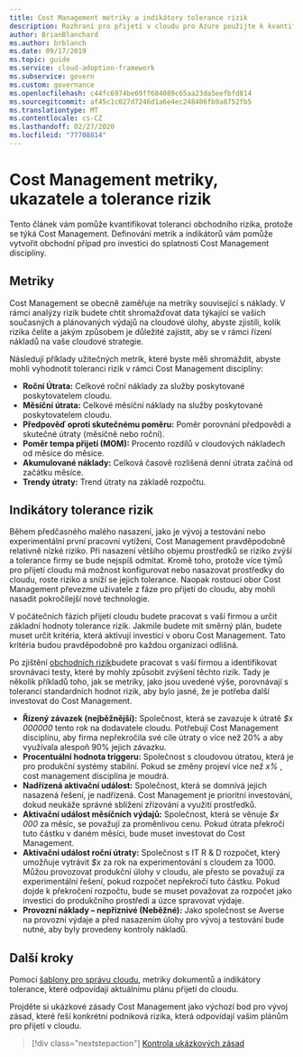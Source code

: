 ```yaml
---
title: Cost Management metriky a indikátory tolerance rizik
description: Rozhraní pro přijetí v cloudu pro Azure použijte k kvantifikaci Cost Management metriky a indikátory tolerance rizik ve vztahu ke zásadám správného řízení cloudu.
author: BrianBlanchard
ms.author: brblanch
ms.date: 09/17/2019
ms.topic: guide
ms.service: cloud-adoption-framework
ms.subservice: govern
ms.custom: governance
ms.openlocfilehash: c44fc6974be69ff684089c65aa23da5eefbfd814
ms.sourcegitcommit: af45c1c027d7246d1a6e4ec248406fb9a8752fb5
ms.translationtype: MT
ms.contentlocale: cs-CZ
ms.lasthandoff: 02/27/2020
ms.locfileid: "77708814"
---
```

# <a name="cost-management-metrics-indicators-and-risk-tolerance"></a>Cost Management metriky, ukazatele a tolerance rizik

Tento článek vám pomůže kvantifikovat toleranci obchodního rizika, protože se týká Cost Management. Definování metrik a indikátorů vám pomůže vytvořit obchodní případ pro investici do splatnosti Cost Management disciplíny.

## <a name="metrics"></a>Metriky

Cost Management se obecně zaměřuje na metriky související s náklady. V rámci analýzy rizik budete chtít shromažďovat data týkající se vašich současných a plánovaných výdajů na cloudové úlohy, abyste zjistili, kolik rizika čelíte a jakým způsobem je důležité zajistit, aby se v rámci řízení nákladů na vaše cloudové strategie.

Následují příklady užitečných metrik, které byste měli shromáždit, abyste mohli vyhodnotit toleranci rizik v rámci Cost Management disciplíny:

- **Roční Útrata:** Celkové roční náklady za služby poskytované poskytovatelem cloudu.
- **Měsíční útrata:** Celkové měsíční náklady na služby poskytované poskytovatelem cloudu.
- **Předpověď oproti skutečnému poměru:** Poměr porovnání předpovědi a skutečné útraty (měsíčně nebo roční).
- **Poměr tempa přijetí (MOM):** Procento rozdílů v cloudových nákladech od měsíce do měsíce.
- **Akumulované náklady:** Celková časově rozlišená denní útrata začíná od začátku měsíce.
- **Trendy útraty:** Trend útraty na základě rozpočtu.

## <a name="risk-tolerance-indicators"></a>Indikátory tolerance rizik

Během předčasného malého nasazení, jako je vývoj a testování nebo experimentální první pracovní vytížení, Cost Management pravděpodobně relativně nízké riziko. Při nasazení většího objemu prostředků se riziko zvýší a tolerance firmy se bude nejspíš odmítat. Kromě toho, protože více týmů pro přijetí cloudu má možnost konfigurovat nebo nasazovat prostředky do cloudu, roste riziko a sníží se jejich tolerance. Naopak rostoucí obor Cost Management převezme uživatele z fáze pro přijetí do cloudu, aby mohli nasadit pokročilejší nové technologie.

V počátečních fázích přijetí cloudu budete pracovat s vaší firmou a určit základní hodnoty tolerance rizik. Jakmile budete mít směrný plán, budete muset určit kritéria, která aktivují investici v oboru Cost Management. Tato kritéria budou pravděpodobně pro každou organizaci odlišná.

Po zjištění [obchodních rizik](./business-risks.md)budete pracovat s vaší firmou a identifikovat srovnávací testy, které by mohly způsobit zvýšení těchto rizik. Tady je několik příkladů toho, jak se metriky, jako jsou uvedené výše, porovnávají s tolerancí standardních hodnot rizik, aby bylo jasné, že je potřeba další investovat do Cost Management.

- **Řízený závazek (nejběžnější):** Společnost, která se zavazuje k útratě _$x 000000_ tento rok na dodavatele cloudu. Potřebují Cost Management disciplínu, aby firma nepřekročila své cíle útraty o více než 20% a aby využívala alespoň 90% jejich závazku.
- **Procentuální hodnota triggeru:** Společnost s cloudovou útratou, která je pro produkční systémy stabilní. Pokud se změny projeví více než _x%_ , cost management disciplína je moudrá.
- **Nadřízená aktivační událost:** Společnost, která se domnívá jejich nasazená řešení, je nadřízená. Cost Management je prioritní investování, dokud neukáže správné sblížení zřizování a využití prostředků.
- **Aktivační událost měsíčních výdajů:** Společnost, která se věnuje _$x 000_ za měsíc, se považují za proměnlivou cenu. Pokud útrata překročí tuto částku v daném měsíci, bude muset investovat do Cost Management.
- **Aktivační událost roční útraty:** Společnost s IT R & D rozpočet, který umožňuje vytrávit _$x_ za rok na experimentování s cloudem za 1000. Můžou provozovat produkční úlohy v cloudu, ale přesto se považují za experimentální řešení, pokud rozpočet nepřekročí tuto částku. Pokud dojde k překročení rozpočtu, bude se muset považovat za rozpočet jako investici do produkčního prostředí a úzce spravovat výdaje.
- **Provozní náklady – nepříznivé (Neběžné):** Jako společnost se Averse na provozní výdaje a před nasazením úlohy pro vývoj a testování bude nutné, aby byly provedeny kontroly nákladů.

## <a name="next-steps"></a>Další kroky

Pomocí [šablony pro správu cloudu](./template.md), metriky dokumentů a indikátory tolerance, které odpovídají aktuálnímu plánu přijetí do cloudu.

Projděte si ukázkové zásady Cost Management jako výchozí bod pro vývoj zásad, které řeší konkrétní podniková rizika, která odpovídají vašim plánům pro přijetí v cloudu.

> [!div class="nextstepaction"]
> [Kontrola ukázkových zásad](./policy-statements.md)
